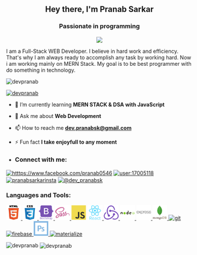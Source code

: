 <!-- <h1 align="center">Hey, I'm Pranab<img src="https://emojis.slackmojis.com/emojis/images/1531849430/4246/blob-sunglasses.gif?1531849430" width="35"/></h1> -->

<a href="#"><img width="https://scontent.frdp2-1.fna.fbcdn.net/v/t1.6435-9/41700978_323942231750627_4154547897217581056_n.jpg?_nc_cat=105&ccb=1-5&_nc_sid=174925&_nc_ohc=-m1L748iRpIAX-ZvuTN&_nc_ht=scontent.frdp2-1.fna&oh=00_AT_n8-RqexbOvyeJjpFbG0BP8EsyjdrpGwsM_YwZCqvb7g&oe=61F7F6BF"/>
</a>
<h2 align="center">Hey there, I'm Pranab Sarkar</h2>

<h3 align="center">Passionate in programming</h3>
<p align="center"> 
<img align="center" src="https://img.shields.io/badge/In%20all%20github%20repositories%20I%20have%20written-8372%20lines%20of%20code-blue">

I am a Full-Stack WEB Developer. I believe in hard work and efficiency. That's why I am always ready to accomplish any task by working hard. Now i am working mainly on MERN Stack. My goal is to be best programmer with do something in technology.

<p align="left"> <img src="https://komarev.com/ghpvc/?username=devpranab&label=Profile%20views&color=0e75b6&style=flat" alt="devpranab" /> </p>

<p align="left"> <a href="https://github.com/ryo-ma/github-profile-trophy"><img src="https://github-profile-trophy.vercel.app/?username=devpranab" alt="devpranab" /></a> </p>

- 🌱 I’m currently learning **MERN STACK & DSA with JavaScript**

- 💬 Ask me about **Web Development**

- 📫 How to reach me **dev.pranabsk@gmail.com**

- ⚡ Fun fact **I take enjoyfull to any moment**
- <h3 align="left">Connect with me:</h3>
<p align="left">
<a href="https://fb.com/htttps://www.facebook.com/pranab0546" target="blank"><img align="center" src="https://raw.githubusercontent.com/rahuldkjain/github-profile-readme-generator/master/src/images/icons/Social/facebook.svg" alt="htttps://www.facebook.com/pranab0546" height="30" width="40" /></a>
  <a href="https://stackoverflow.com/users/user:17005118" target="blank"><img align="center" src="https://raw.githubusercontent.com/rahuldkjain/github-profile-readme-generator/master/src/images/icons/Social/stack-overflow.svg" alt="user:17005118" height="30" width="40" /></a>
<a href="https://instagram.com/pranabsarkarinsta" target="blank"><img align="center" src="https://raw.githubusercontent.com/rahuldkjain/github-profile-readme-generator/master/src/images/icons/Social/instagram.svg" alt="pranabsarkarinsta" height="30" width="40" /></a>
 <a href="https://www.hackerearth.com/@dev_pranabsk" target="blank"><img align="center" src="https://raw.githubusercontent.com/rahuldkjain/github-profile-readme-generator/master/src/images/icons/Social/hackerearth.svg" alt="@dev_pranabsk" height="30" width="40" /></a>
</p>

<h3 align="left">Languages and Tools:</h3>
<p align="left">  
  <a href="https://www.w3.org/html/" target="_blank" rel="noreferrer"> <img src="https://raw.githubusercontent.com/devicons/devicon/master/icons/html5/html5-original-wordmark.svg" alt="html5" width="40" height="40"/> </a>
      <a href="https://www.w3schools.com/css/" target="_blank" rel="noreferrer"> <img src="https://raw.githubusercontent.com/devicons/devicon/master/icons/css3/css3-original-wordmark.svg" alt="css3" width="40" height="40"/> 
        <a href="https://getbootstrap.com" target="_blank" rel="noreferrer"> <img src="https://raw.githubusercontent.com/devicons/devicon/master/icons/bootstrap/bootstrap-plain-wordmark.svg" alt="bootstrap" width="40" height="40"/>
          <a href="https://sass-lang.com" target="_blank" rel="noreferrer"> <img src="https://raw.githubusercontent.com/devicons/devicon/master/icons/sass/sass-original.svg" alt="sass" width="40" height="40"/> </a
 <a href="https://developer.mozilla.org/en-US/docs/Web/JavaScript" target="_blank" rel="noreferrer"> <img src="https://raw.githubusercontent.com/devicons/devicon/master/icons/javascript/javascript-original.svg" alt="javascript" width="40" height="40"/> </a>
   <a href="https://reactjs.org/" target="_blank" rel="noreferrer"> <img src="https://raw.githubusercontent.com/devicons/devicon/master/icons/react/react-original-wordmark.svg" alt="react" width="40" height="40"/> </a>
        <a href="https://redux.js.org" target="_blank" rel="noreferrer"> <img src="https://raw.githubusercontent.com/devicons/devicon/master/icons/redux/redux-original.svg" alt="redux" width="40" height="40"/>
  <a href="https://nodejs.org" target="_blank" rel="noreferrer"> <img src="https://raw.githubusercontent.com/devicons/devicon/master/icons/nodejs/nodejs-original-wordmark.svg" alt="nodejs" width="40" height="40"/> </a>  
  <a href="https://expressjs.com" target="_blank" rel="noreferrer"> <img src="https://raw.githubusercontent.com/devicons/devicon/master/icons/express/express-original-wordmark.svg" alt="express" width="40" height="40"/> </a>
  <a href="https://www.mongodb.com/" target="_blank" rel="noreferrer"> <img src="https://raw.githubusercontent.com/devicons/devicon/master/icons/mongodb/mongodb-original-wordmark.svg" alt="mongodb" width="40" height="40"/> </a>
   <a href="https://git-scm.com/" target="_blank" rel="noreferrer"> <img src="https://www.vectorlogo.zone/logos/git-scm/git-scm-icon.svg" alt="git" width="40" height="40"/> </a>
   <a href="https://firebase.google.com/" target="_blank" rel="noreferrer"> <img src="https://www.vectorlogo.zone/logos/firebase/firebase-icon.svg" alt="firebase" width="40" height="40"/> </a>
  <a href="https://www.photoshop.com/en" target="_blank" rel="noreferrer"> <img src="https://raw.githubusercontent.com/devicons/devicon/master/icons/photoshop/photoshop-line.svg" alt="photoshop" width="40" height="40"/> </a>
 <a href="https://materializecss.com/" target="_blank" rel="noreferrer"> <img src="https://raw.githubusercontent.com/prplx/svg-logos/5585531d45d294869c4eaab4d7cf2e9c167710a9/svg/materialize.svg" alt="materialize" width="40" height="40"/> </a>
</p>

<p><img align="left" src="https://github-readme-stats.vercel.app/api/top-langs?username=devpranab&show_icons=true&locale=en&layout=compact" alt="devpranab" /></p>

<p>&nbsp;<img align="center" src="https://github-readme-stats.vercel.app/api?username=devpranab&show_icons=true&locale=en" alt="devpranab" /></p>
